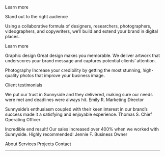 Learn more

Stand out to the right audience

Using a collaborative formula of designers, researchers, photographers, videographers, and copywriters, we’ll build
and extend your brand in digital places.

Learn more

Graphic design
Great design makes you memorable. We deliver artwork that underscores your brand message and captures potential
clients’ attention.

Photography
Increase your credibility by getting the most stunning, high-quality photos that improve your business image.

Client testimonials

We put our trust in Sunnyside and they delivered, making sure our needs were met and deadlines were always hit.
Emily R.
Marketing Director

Sunnyside’s enthusiasm coupled with their keen interest in our brand’s success made it a satisfying and enjoyable
experience.
Thomas S.
Chief Operating Officer

Incredible end result! Our sales increased over 400% when we worked with Sunnyside. Highly recommended!
Jennie F.
Business Owner

About
Services
Projects
Contact

---
